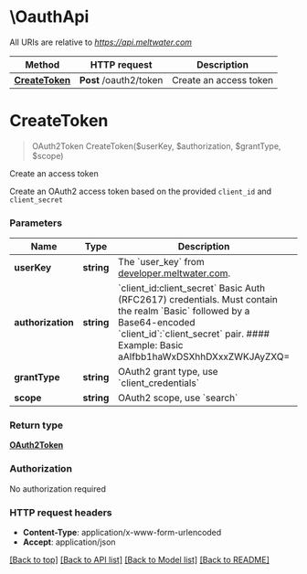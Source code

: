 # \OauthApi

All URIs are relative to *https://api.meltwater.com*

Method | HTTP request | Description
------------- | ------------- | -------------
[**CreateToken**](OauthApi.md#CreateToken) | **Post** /oauth2/token | Create an access token


# **CreateToken**
> OAuth2Token CreateToken($userKey, $authorization, $grantType, $scope)

Create an access token

Create an OAuth2 access token based on the provided `client_id` and `client_secret`


### Parameters

Name | Type | Description  | Notes
------------- | ------------- | ------------- | -------------
 **userKey** | **string**| The &#x60;user_key&#x60; from [developer.meltwater.com](https://developer.meltwater.com/admin/applications/). | 
 **authorization** | **string**| &#x60;client_id:client_secret&#x60;  Basic Auth (RFC2617) credentials. Must contain the realm &#x60;Basic&#x60; followed by a Base64-encoded &#x60;client_id&#x60;:&#x60;client_secret&#x60; pair.   #### Example:      Basic aAlfbb1haWxDSXhhDXxxZWKJAyZXQ&#x3D; | 
 **grantType** | **string**| OAuth2 grant type, use &#x60;client_credentials&#x60; | 
 **scope** | **string**| OAuth2 scope, use &#x60;search&#x60; | 

### Return type

[**OAuth2Token**](OAuth2Token.md)

### Authorization

No authorization required

### HTTP request headers

 - **Content-Type**: application/x-www-form-urlencoded
 - **Accept**: application/json

[[Back to top]](#) [[Back to API list]](../README.md#documentation-for-api-endpoints) [[Back to Model list]](../README.md#documentation-for-models) [[Back to README]](../README.md)


